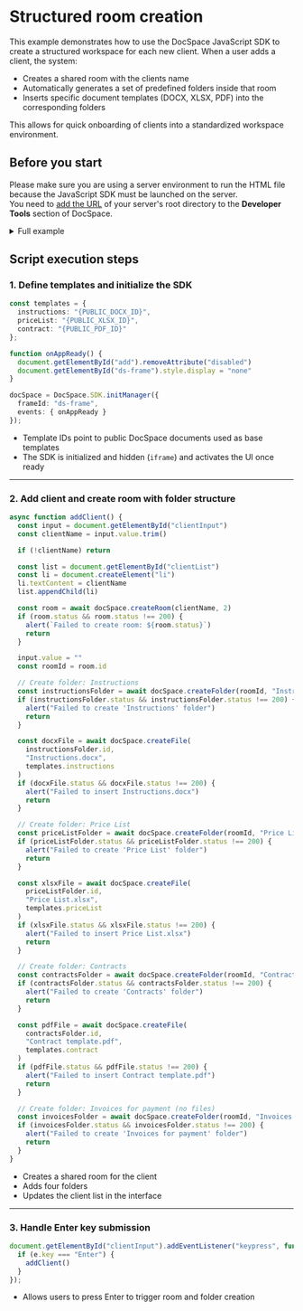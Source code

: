 # Structured room creation

This example demonstrates how to use the DocSpace JavaScript SDK to create a structured workspace for each new client. When a user adds a client, the system:

- Creates a shared room with the clients name
- Automatically generates a set of predefined folders inside that room
- Inserts specific document templates (DOCX, XLSX, PDF) into the corresponding folders

This allows for quick onboarding of clients into a standardized workspace environment.

## Before you start

Please make sure you are using a server environment to run the HTML file because the JavaScript SDK must be launched on the server.  
You need to [add the URL](../../../docspace/javascript-sdk/get-started/get-started.md#step-1-specifying-the-docspace-url) of your server's root directory to the **Developer Tools** section of DocSpace.

<details>
  <summary>Full example</summary>

```html
<!-- Step 1: HTML Setup -->
<!DOCTYPE html>
<html lang="en">
  <head>
    <meta charset="UTF-8">
    <meta name="viewport" content="width=device-width, initial-scale=1.0">
    <title>Client Manager</title>
    <!-- Replace with your actual portal URL -->
    <script src="{PORTAL_SRC}/static/scripts/sdk/1.0.1/api.js"></script>
    <style>
      /* Full CSS omitted for brevity */
    </style>
  </head>
  <body>
    <!-- Step 2: Client input form -->
    <div class="container">
      <input type="text" id="clientInput" placeholder="Enter client name">
      <button id="add" disabled onclick="addClient()">Add Client</button>
    </div>
    <!-- Step 3: Client list display -->
    <ul id="clientList"></ul>
    <!-- Step 4: SDK iframe (hidden) -->
    <iframe id="ds-frame" style="display: none;"></iframe>
    <!-- Step 5: JavaScript SDK Logic -->
        <script>
      let docSpace;

      // Step 5: Template file IDs (replace with real ones)
      const templates = {
        instructions: "{PUBLIC_DOCX_ID}",
        priceList: "{PUBLIC_XLSX_ID}",
        contract: "{PUBLIC_PDF_ID}"
      };

      // Step 6: Enable Add Client button when SDK is ready
      function onAppReady() {
        document.getElementById("add").removeAttribute("disabled")
        document.getElementById("ds-frame").style.display = "none"
      }

      // Step 7: Init DocSpace SDK
      docSpace = DocSpace.SDK.initManager({
        frameId: "ds-frame",
        events: { onAppReady }
      })

      // Step 8: Add client and create room with folder structure
      async function addClient() {
        const input = document.getElementById("clientInput")
        const clientName = input.value.trim()

        if (!clientName) return

        const list = document.getElementById("clientList")
        const li = document.createElement("li")
        li.textContent = clientName
        list.appendChild(li)

        const room = await docSpace.createRoom(clientName, 2)
        if (room.status && room.status !== 200) {
          alert(`Failed to create room: ${room.status}`)
          return
        }

        input.value = ""
        const roomId = room.id

        // Create folder: Instructions
        const instructionsFolder = await docSpace.createFolder(roomId, "Instructions")
        if (instructionsFolder.status && instructionsFolder.status !== 200) {
          alert("Failed to create 'Instructions' folder")
          return
        }

        const docxFile = await docSpace.createFile(
          instructionsFolder.id,
          "Instructions.docx",
          templates.instructions
        )
        if (docxFile.status && docxFile.status !== 200) {
          alert("Failed to insert Instructions.docx")
          return
        }

        // Create folder: Price List
        const priceListFolder = await docSpace.createFolder(roomId, "Price List")
        if (priceListFolder.status && priceListFolder.status !== 200) {
          alert("Failed to create 'Price List' folder")
          return
        }

        const xlsxFile = await docSpace.createFile(
          priceListFolder.id,
          "Price List.xlsx",
          templates.priceList
        )
        if (xlsxFile.status && xlsxFile.status !== 200) {
          alert("Failed to insert Price List.xlsx")
          return
        }

        // Create folder: Contracts
        const contractsFolder = await docSpace.createFolder(roomId, "Contracts")
        if (contractsFolder.status && contractsFolder.status !== 200) {
          alert("Failed to create 'Contracts' folder")
          return
        }

        const pdfFile = await docSpace.createFile(
          contractsFolder.id,
          "Contract template.pdf",
          templates.contract
        )
        if (pdfFile.status && pdfFile.status !== 200) {
          alert("Failed to insert Contract template.pdf")
          return
        }

        // Create folder: Invoices for payment (no files)
        const invoicesFolder = await docSpace.createFolder(roomId, "Invoices for payment")
        if (invoicesFolder.status && invoicesFolder.status !== 200) {
          alert("Failed to create 'Invoices for payment' folder")
          return
        }
      }


      // Step 9: Submit on Enter
      document.getElementById("clientInput").addEventListener("keypress", function (e) {
        if (e.key === "Enter") {
          addClient()
        }
      });
    </script>
  </body>
</html>
```

</details>

## Script execution steps

### 1. Define templates and initialize the SDK

``` ts
const templates = {
  instructions: "{PUBLIC_DOCX_ID}",
  priceList: "{PUBLIC_XLSX_ID}",
  contract: "{PUBLIC_PDF_ID}"
};

function onAppReady() {
  document.getElementById("add").removeAttribute("disabled")
  document.getElementById("ds-frame").style.display = "none"
}

docSpace = DocSpace.SDK.initManager({
  frameId: "ds-frame",
  events: { onAppReady }
});
```

- Template IDs point to public DocSpace documents used as base templates
- The SDK is initialized and hidden (`iframe`) and activates the UI once ready

---

### 2. Add client and create room with folder structure

``` ts
async function addClient() {
  const input = document.getElementById("clientInput")
  const clientName = input.value.trim()

  if (!clientName) return

  const list = document.getElementById("clientList")
  const li = document.createElement("li")
  li.textContent = clientName
  list.appendChild(li)

  const room = await docSpace.createRoom(clientName, 2)
  if (room.status && room.status !== 200) {
    alert(`Failed to create room: ${room.status}`)
    return
  }

  input.value = ""
  const roomId = room.id

  // Create folder: Instructions
  const instructionsFolder = await docSpace.createFolder(roomId, "Instructions")
  if (instructionsFolder.status && instructionsFolder.status !== 200) {
    alert("Failed to create 'Instructions' folder")
    return
  }

  const docxFile = await docSpace.createFile(
    instructionsFolder.id,
    "Instructions.docx",
    templates.instructions
  )
  if (docxFile.status && docxFile.status !== 200) {
    alert("Failed to insert Instructions.docx")
    return
  }

  // Create folder: Price List
  const priceListFolder = await docSpace.createFolder(roomId, "Price List")
  if (priceListFolder.status && priceListFolder.status !== 200) {
    alert("Failed to create 'Price List' folder")
    return
  }

  const xlsxFile = await docSpace.createFile(
    priceListFolder.id,
    "Price List.xlsx",
    templates.priceList
  )
  if (xlsxFile.status && xlsxFile.status !== 200) {
    alert("Failed to insert Price List.xlsx")
    return
  }

  // Create folder: Contracts
  const contractsFolder = await docSpace.createFolder(roomId, "Contracts")
  if (contractsFolder.status && contractsFolder.status !== 200) {
    alert("Failed to create 'Contracts' folder")
    return
  }

  const pdfFile = await docSpace.createFile(
    contractsFolder.id,
    "Contract template.pdf",
    templates.contract
  )
  if (pdfFile.status && pdfFile.status !== 200) {
    alert("Failed to insert Contract template.pdf")
    return
  }

  // Create folder: Invoices for payment (no files)
  const invoicesFolder = await docSpace.createFolder(roomId, "Invoices for payment")
  if (invoicesFolder.status && invoicesFolder.status !== 200) {
    alert("Failed to create 'Invoices for payment' folder")
    return
  }
}
```

- Creates a shared room for the client
- Adds four folders
- Updates the client list in the interface

---

### 3. Handle Enter key submission

``` ts
document.getElementById("clientInput").addEventListener("keypress", function (e) {
  if (e.key === "Enter") {
    addClient()
  }
});
```

- Allows users to press Enter to trigger room and folder creation
